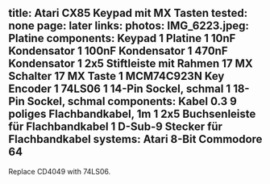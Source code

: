 title: Atari CX85 Keypad mit MX Tasten
tested: none
page: later
links:
photos:
    IMG_6223.jpeg: Platine
components: Keypad
    1 Platine
    1 10nF Kondensator
    1 100nF Kondensator
    1 470nF Kondensator
    1 2x5 Stiftleiste mit Rahmen
    17 MX Schalter
    17 MX Taste
    1 MCM74C923N Key Encoder
    1 74LS06
    1 14-Pin Sockel, schmal
    1 18-Pin Sockel, schmal
components: Kabel
    0.3 9 poliges Flachbandkabel, 1m
    1 2x5 Buchsenleiste für Flachbandkabel
    1 D-Sub-9 Stecker für Flachbandkabel
systems:
    Atari 8-Bit
    Commodore 64
---
Replace CD4049 with 74LS06.

